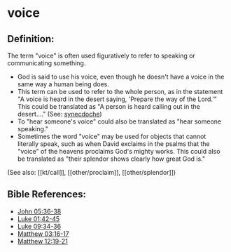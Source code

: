 # voice #

## Definition: ##

The term "voice" is often used figuratively to refer to speaking or communicating something.

* God is said to use his voice, even though he doesn't have a voice in the same way a human being does.
* This term can be used to refer to the whole person, as in the statement "A voice is heard in the desert saying, 'Prepare the way of the Lord.'" This could be translated as "A person is heard calling out in the desert…." (See: [synecdoche](en/ta-vol1/translate/man/figs-synecdoche))
* To "hear someone's voice" could also be translated as "hear someone speaking."
* Sometimes the word "voice" may be used for objects that cannot literally speak, such as when David exclaims in the psalms that the "voice" of the heavens proclaims God's mighty works. This could also be translated as "their splendor shows clearly how great God is."

(See also: [[kt/call]], [[other/proclaim]], [[other/splendor]])

## Bible References: ##

* [John 05:36-38](en/tn/jhn/help/05/36)
* [Luke 01:42-45](en/tn/luk/help/01/42)
* [Luke 09:34-36](en/tn/luk/help/09/34)
* [Matthew 03:16-17](en/tn/mat/help/03/16)
* [Matthew 12:19-21](en/tn/mat/help/12/19)
